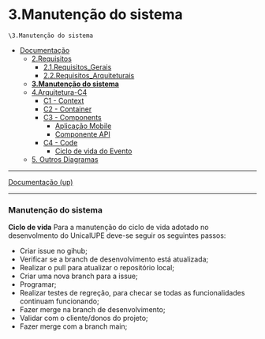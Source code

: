 # 3.Manutenção do sistema

`\3.Manutenção do sistema`

* [Documentação](../README.md)
  * [2.Requisitos](../2.Requisitos/README.md)
    * [2.1.Requisitos_Gerais](../2.Requisitos/2.1.Requisitos_Gerais/README.md)
    * [2.2.Requisitos_Arquiteturais](../2.Requisitos/2.2.Requisitos_Arquiteturais/README.md)
  * [**3.Manutenção do sistema**](../3.Manuten%C3%A7%C3%A3o%20do%20sistema/README.md)
  * [4.Arquitetura-C4](../4.Arquitetura-C4/README.md)
    * [C1 - Context](../4.Arquitetura-C4/C1%20-%20Context/README.md)
    * [C2 - Container](../4.Arquitetura-C4/C2%20-%20Container/README.md)
    * [C3 - Components](../4.Arquitetura-C4/C3%20-%20Components/README.md)
      * [Aplicação Mobile](../4.Arquitetura-C4/C3%20-%20Components/Aplica%C3%A7%C3%A3o%20Mobile/README.md)
      * [Componente API](../4.Arquitetura-C4/C3%20-%20Components/Componente%20API/README.md)
    * [C4 - Code](../4.Arquitetura-C4/C4%20-%20Code/README.md)
      * [Ciclo de vida do Evento](../4.Arquitetura-C4/C4%20-%20Code/Ciclo%20de%20vida%20do%20Evento/README.md)
  * [5. Outros Diagramas](../5.%20Outros%20Diagramas/README.md)

---

[Documentação (up)](../README.md)

---

### Manutenção do sistema

**Ciclo de vida**
Para a manutenção do ciclo de vida adotado no desenvolmento do UnicalUPE deve-se seguir os seguintes passos:

 - Criar issue no gihub;
 - Verificar se a branch de desenvolvimento está atualizada;
 - Realizar o pull para atualizar o repositório local;
 - Criar uma nova branch para a issue;
 - Programar;
 - Realizar testes de regreção, para checar se todas as funcionalidades continuam funcionando;
 - Fazer merge na branch de desenvolvimento;
 - Validar com o cliente/donos do projeto;
 - Fazer merge com a branch main;